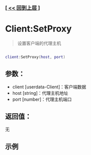### [[ << 回到上层 ]](README.md)

# Client:SetProxy

> 设置客户端的代理主机

```lua

client:SetProxy(host, port)

```

## 参数：

+ client [userdata-Client]：客户端数据
+ host [string]：代理主机地址
+ port [number]：代理主机端口

## 返回值：

无

## 示例

```lua

```
